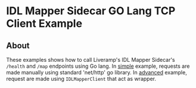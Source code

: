 # IDL Mapper Sidecar GO Lang TCP Client Example


## About

These examples shows how to call Liveramp's IDL Mapper Sidecar's `/health` and `/map` endpoints using Go lang. In [simple](https://github.com/Advertising-ID-Consortium/idl-mapper-sidecar-examples/tree/master/tcp-sample-go-client/simple) example, requests are made manually using standard 'net/http' go library. In [advanced](https://github.com/Advertising-ID-Consortium/idl-mapper-sidecar-examples/tree/master/tcp-sample-go-client/advanced) example, request are made using `IDLMapperClient` that act as wrapper.